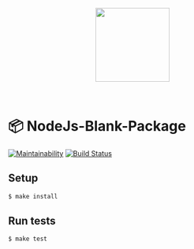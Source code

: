 <p align="center">
<a href="https://nodejs.org/en/">
<img width="150px" src="https://upload.wikimedia.org/wikipedia/commons/thumb/d/d9/Node.js_logo.svg/2880px-Node.js_logo.svg.png">
</a>
</p>
<br>

# 📦 NodeJs-Blank-Package

[![Maintainability](https://api.codeclimate.com/v1/badges/929ad22993b387032104/maintainability)](https://codeclimate.com/github/ApricotLace/nodejs-blank-package/maintainability) [![Build Status](https://travis-ci.org/ApricotLace/nodejs-blank-package.svg?branch=master)](https://travis-ci.org/ApricotLace/nodejs-blank-package)

## Setup

```sh
$ make install
```

## Run tests

```sh
$ make test
```

